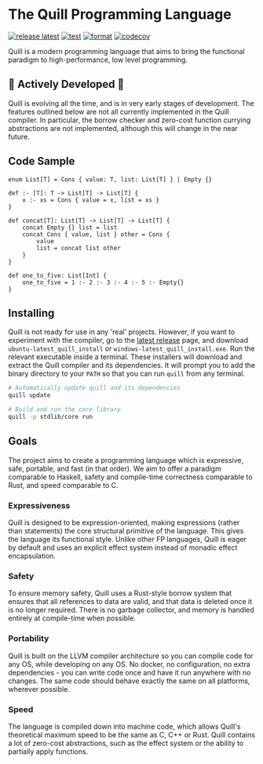 # The Quill Programming Language

[![release latest](https://github.com/quill-lang/quill/actions/workflows/release-latest.yml/badge.svg)](https://github.com/quill-lang/quill/actions/workflows/release-latest.yml)
[![test](https://github.com/quill-lang/quill/actions/workflows/test.yml/badge.svg)](https://github.com/quill-lang/quill/actions/workflows/test.yml)
[![format](https://github.com/quill-lang/quill/actions/workflows/format.yml/badge.svg)](https://github.com/quill-lang/quill/actions/workflows/format.yml)
[![codecov](https://codecov.io/gh/quill-lang/quill/branch/main/graph/badge.svg?token=K8DWQNBNI9)](https://codecov.io/gh/quill-lang/quill)

Quill is a modern programming language that aims to bring the functional paradigm to high-performance, low level programming.

## 🚧 Actively Developed 🚧

Quill is evolving all the time, and is in very early stages of development. The features outlined below are not all currently implemented in the Quill compiler. In particular, the borrow checker and zero-cost function currying abstractions are not implemented, although this will change in the near future.

## Code Sample

```
enum List[T] = Cons { value: T, list: List[T] } | Empty {}

def :- [T]: T -> List[T] -> List[T] {
    x :- xs = Cons { value = x, list = xs }
}

def concat[T]: List[T] -> List[T] -> List[T] {
    concat Empty {} list = list
    concat Cons { value, list } other = Cons {
        value
        list = concat list other
    }
}

def one_to_five: List[Int] {
    one_to_five = 1 :- 2 :- 3 :- 4 :- 5 :- Empty{}
}
```

## Installing

Quill is not ready for use in any 'real' projects.
However, if you want to experiment with the compiler, go to the [latest release](https://github.com/quill-lang/quill/releases/tag/latest) page, and download `ubuntu-latest_quill_install` or `windows-latest_quill_install.exe`.
Run the relevant executable inside a terminal.
These installers will download and extract the Quill compiler and its dependencies.
It will prompt you to add the binary directory to your `PATH` so that you can run `quill` from any terminal.

```sh
# Automatically update quill and its dependencies
quill update

# Build and run the core library
quill -p stdlib/core run
```

## Goals

The project aims to create a programming language which is expressive, safe, portable, and fast (in that order).
We aim to offer a paradigm comparable to Haskell, safety and compile-time correctness comparable to Rust, and speed comparable to C.

### Expressiveness

Quill is designed to be expression-oriented, making expressions (rather than statements) the core structural primitive of the language.
This gives the language its functional style.
Unlike other FP languages, Quill is eager by default and uses an explicit effect system instead of monadic effect encapsulation.

### Safety

To ensure memory safety, Quill uses a Rust-style borrow system that ensures that all references to data are valid, and that data is deleted once it is no longer required.
There is no garbage collector, and memory is handled entirely at compile-time when possible.

### Portability

Quill is built on the LLVM compiler architecture so you can compile code for any OS, while developing on any OS.
No docker, no configuration, no extra dependencies - you can write code once and have it run anywhere with no changes.
The same code should behave exactly the same on all platforms, wherever possible.

### Speed

The language is compiled down into machine code, which allows Quill's theoretical maximum speed to be the same as C, C++ or Rust.
Quill contains a lot of zero-cost abstractions, such as the effect system or the ability to partially apply functions.
